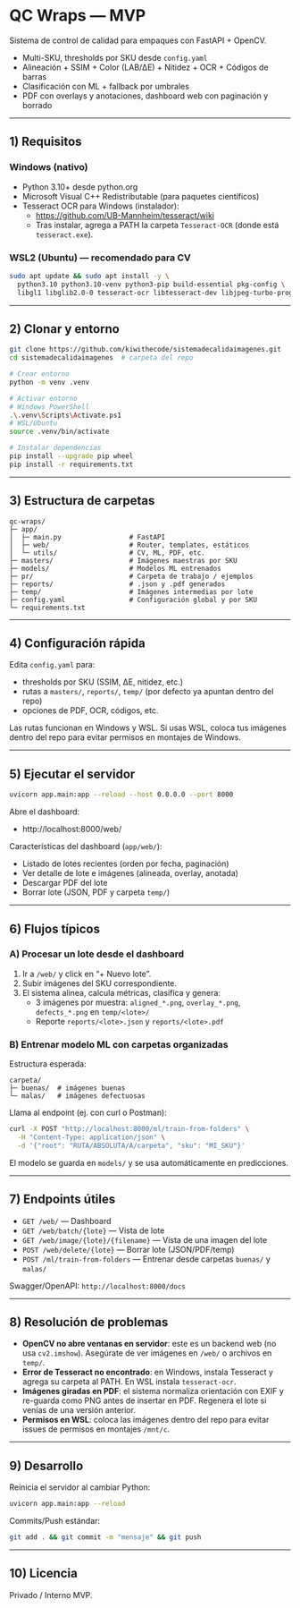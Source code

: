 # QC Wraps — MVP

Sistema de control de calidad para empaques con FastAPI + OpenCV.

- Multi-SKU, thresholds por SKU desde `config.yaml`
- Alineación + SSIM + Color (LAB/ΔE) + Nitidez + OCR + Códigos de barras
- Clasificación con ML + fallback por umbrales
- PDF con overlays y anotaciones, dashboard web con paginación y borrado

---

## 1) Requisitos

### Windows (nativo)
- Python 3.10+ desde python.org
- Microsoft Visual C++ Redistributable (para paquetes científicos)
- Tesseract OCR para Windows (instalador):
  - https://github.com/UB-Mannheim/tesseract/wiki
  - Tras instalar, agrega a PATH la carpeta `Tesseract-OCR` (donde está `tesseract.exe`).

### WSL2 (Ubuntu) — recomendado para CV
```bash
sudo apt update && sudo apt install -y \
  python3.10 python3.10-venv python3-pip build-essential pkg-config \
  libgl1 libglib2.0-0 tesseract-ocr libtesseract-dev libjpeg-turbo-progs
```

---

## 2) Clonar y entorno

```bash
git clone https://github.com/kiwithecode/sistemadecalidaimagenes.git
cd sistemadecalidaimagenes  # carpeta del repo

# Crear entorno
python -m venv .venv

# Activar entorno
# Windows PowerShell
.\.venv\Scripts\Activate.ps1
# WSL/Ubuntu
source .venv/bin/activate

# Instalar dependencias
pip install --upgrade pip wheel
pip install -r requirements.txt
```

---

## 3) Estructura de carpetas

```
qc-wraps/
├─ app/
│  ├─ main.py                 # FastAPI
│  ├─ web/                    # Router, templates, estáticos
│  └─ utils/                  # CV, ML, PDF, etc.
├─ masters/                   # Imágenes maestras por SKU
├─ models/                    # Modelos ML entrenados
├─ pr/                        # Carpeta de trabajo / ejemplos
├─ reports/                   # .json y .pdf generados
├─ temp/                      # Imágenes intermedias por lote
├─ config.yaml                # Configuración global y por SKU
└─ requirements.txt
```

---

## 4) Configuración rápida

Edita `config.yaml` para:
- thresholds por SKU (SSIM, ΔE, nitidez, etc.)
- rutas a `masters/`, `reports/`, `temp/` (por defecto ya apuntan dentro del repo)
- opciones de PDF, OCR, códigos, etc.

Las rutas funcionan en Windows y WSL. Si usas WSL, coloca tus imágenes dentro del repo para evitar permisos en montajes de Windows.

---

## 5) Ejecutar el servidor

```bash
uvicorn app.main:app --reload --host 0.0.0.0 --port 8000
```

Abre el dashboard:
- http://localhost:8000/web/

Características del dashboard (`app/web/`):
- Listado de lotes recientes (orden por fecha, paginación)
- Ver detalle de lote e imágenes (alineada, overlay, anotada)
- Descargar PDF del lote
- Borrar lote (JSON, PDF y carpeta `temp/`)

---

## 6) Flujos típicos

### A) Procesar un lote desde el dashboard
1. Ir a `/web/` y click en “+ Nuevo lote”.
2. Subir imágenes del SKU correspondiente.
3. El sistema alinea, calcula métricas, clasifica y genera:
   - 3 imágenes por muestra: `aligned_*.png`, `overlay_*.png`, `defects_*.png` en `temp/<lote>/`
   - Reporte `reports/<lote>.json` y `reports/<lote>.pdf`

### B) Entrenar modelo ML con carpetas organizadas
Estructura esperada:
```
carpeta/
├─ buenas/  # imágenes buenas
└─ malas/   # imágenes defectuosas
```
Llama al endpoint (ej. con curl o Postman):
```bash
curl -X POST "http://localhost:8000/ml/train-from-folders" \
  -H "Content-Type: application/json" \
  -d '{"root": "RUTA/ABSOLUTA/A/carpeta", "sku": "MI_SKU"}'
```
El modelo se guarda en `models/` y se usa automáticamente en predicciones.

---

## 7) Endpoints útiles

- `GET /web/` — Dashboard
- `GET /web/batch/{lote}` — Vista de lote
- `GET /web/image/{lote}/{filename}` — Vista de una imagen del lote
- `POST /web/delete/{lote}` — Borrar lote (JSON/PDF/temp)
- `POST /ml/train-from-folders` — Entrenar desde carpetas `buenas/` y `malas/`

Swagger/OpenAPI: `http://localhost:8000/docs`

---

## 8) Resolución de problemas

- __OpenCV no abre ventanas en servidor__: este es un backend web (no usa `cv2.imshow`). Asegúrate de ver imágenes en `/web/` o archivos en `temp/`.
- __Error de Tesseract no encontrado__: en Windows, instala Tesseract y agrega su carpeta al PATH. En WSL instala `tesseract-ocr`.
- __Imágenes giradas en PDF__: el sistema normaliza orientación con EXIF y re-guarda como PNG antes de insertar en PDF. Regenera el lote si venías de una versión anterior.
- __Permisos en WSL__: coloca las imágenes dentro del repo para evitar issues de permisos en montajes `/mnt/c`.

---

## 9) Desarrollo

Reinicia el servidor al cambiar Python:
```bash
uvicorn app.main:app --reload
```

Commits/Push estándar:
```bash
git add . && git commit -m "mensaje" && git push
```

---

## 10) Licencia

Privado / Interno MVP.
